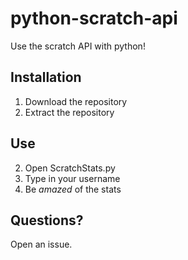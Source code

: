 # python-scratch-api
Use the scratch API with python!

## Installation
1. Download the repository
1. Extract the repository

## Use
2. Open ScratchStats.py
2. Type in your username
2. Be *amazed* of the stats

## Questions?
Open an issue.
